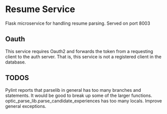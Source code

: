 # Resume Service
Flask microservice for handling resume parsing.
Served on port 8003

## Oauth
This service requires Oauth2 and forwards the token from a requesting client to the auth server. That is, this service is not a registered client in the database.

## TODOS
Pylint reports that parselib in general has too many branches and statements. It would be good to break up some of the larger functions.
optic_parse_lib.parse_candidate_experiences has too many locals.
Improve general exceptions.
